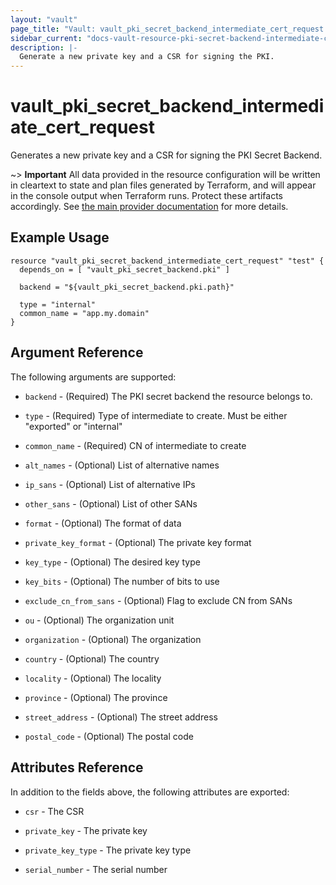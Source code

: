 ```yaml
---
layout: "vault"
page_title: "Vault: vault_pki_secret_backend_intermediate_cert_request resource"
sidebar_current: "docs-vault-resource-pki-secret-backend-intermediate-cert-request"
description: |-
  Generate a new private key and a CSR for signing the PKI.
---
```


# vault\_pki\_secret\_backend\_intermediate\_cert\_request

Generates a new private key and a CSR for signing the PKI Secret Backend.

~> **Important** All data provided in the resource configuration will be
written in cleartext to state and plan files generated by Terraform, and
will appear in the console output when Terraform runs. Protect these
artifacts accordingly. See
[the main provider documentation](../index.html)
for more details.

## Example Usage

```hcl
resource "vault_pki_secret_backend_intermediate_cert_request" "test" {
  depends_on = [ "vault_pki_secret_backend.pki" ]
  
  backend = "${vault_pki_secret_backend.pki.path}"
  
  type = "internal"
  common_name = "app.my.domain"
}
```

## Argument Reference

The following arguments are supported:

* `backend` - (Required) The PKI secret backend the resource belongs to.

* `type` - (Required) Type of intermediate to create. Must be either \"exported\" or \"internal\"

* `common_name` - (Required) CN of intermediate to create

* `alt_names` - (Optional) List of alternative names

* `ip_sans` - (Optional) List of alternative IPs

* `other_sans` - (Optional) List of other SANs

* `format` - (Optional) The format of data

* `private_key_format` - (Optional) The private key format

* `key_type` - (Optional) The desired key type

* `key_bits` - (Optional) The number of bits to use

* `exclude_cn_from_sans` - (Optional) Flag to exclude CN from SANs	
			
* `ou` - (Optional) The organization unit

* `organization` - (Optional) The organization

* `country` - (Optional) The country

* `locality` - (Optional) The locality

* `province` - (Optional) The province

* `street_address` - (Optional) The street address

* `postal_code` - (Optional) The postal code

## Attributes Reference

In addition to the fields above, the following attributes are exported:

* `csr` - The CSR

* `private_key` - The private key

* `private_key_type` - The private key type

* `serial_number` - The serial number
